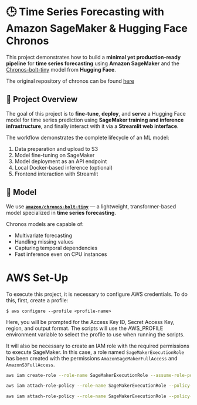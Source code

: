 # 🕒 Time Series Forecasting with Amazon SageMaker & Hugging Face Chronos

This project demonstrates how to build a **minimal yet production-ready pipeline** for **time series forecasting** using **Amazon SageMaker** and the [Chronos-bolt-tiny](https://huggingface.co/amazon/chronos-bolt-tiny) model from **Hugging Face**.

The original repository of chronos can be found [here](https://github.com/amazon-science/chronos-forecasting/tree/main)

## 🎯 Project Overview

The goal of this project is to **fine-tune**, **deploy**, and **serve** a Hugging Face model for time series prediction using **SageMaker training and inference infrastructure**, and finally interact with it via a **Streamlit web interface**.

The workflow demonstrates the complete lifecycle of an ML model:
1. Data preparation and upload to S3
2. Model fine-tuning on SageMaker
3. Model deployment as an API endpoint
4. Local Docker-based inference (optional)
5. Frontend interaction with Streamlit

## 🧠 Model

We use **[`amazon/chronos-bolt-tiny`](https://huggingface.co/amazon/chronos-bolt-tiny)** — a lightweight, transformer-based model specialized in **time series forecasting**.

Chronos models are capable of:
- Multivariate forecasting
- Handling missing values
- Capturing temporal dependencies
- Fast inference even on CPU instances


# AWS Set-Up
To execute this project, it is necessary to configure AWS credentials. To do this, first, create a profile:

``$ aws configure --profile <profile-name>``

Here, you will be prompted for the Access Key ID, Secret Access Key, region, and output format. The scripts will use the AWS_PROFILE environment variable to select the profile to use when running the scripts.

It will also be necessary to create an IAM role with the required permissions to execute SageMaker. In this case, a role named ``SageMakerExecutionRole`` has been created with the permissions ``AmazonSageMakerFullAccess`` and ``AmazonS3FullAccess``.

```bash
aws iam create-role --role-name SageMakerExecutionRole --assume-role-policy-document file://trust-policy.json

aws iam attach-role-policy --role-name SageMakerExecutionRole --policy-arn arn:aws:iam::aws:policy/AmazonSageMakerFullAccess

aws iam attach-role-policy --role-name SageMakerExecutionRole --policy-arn arn:aws:iam::aws:policy/AmazonS3FullAccess
```
